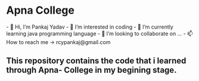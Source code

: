 <h1>Apna College</h1>
- 👋 Hi, I’m Pankaj Yadav
- 👀 I’m interested in coding
- 🌱 I’m currently learning java programming language
- 💞️ I’m looking to collaborate on ...
- 📫 How to reach me -> rcypankaj@gmail.com
<h2> This repository contains the code that i learned through Apna- College in my begining stage.</h2>
